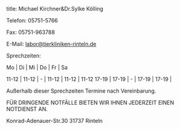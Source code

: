 title: Michael Kirchner&Dr.Sylke Kölling

Telefon: 05751-5766

Fax: 05751-963788

E-Mail: labor@tierkliniken-rinteln.de

Sprechzeiten:

Mo			|	Di			|	Mi	    		|	Do			|	Fr			|	Sa

11-12		|	11-12		|	-				|	11-12		|	11-12		|	11-12
17-19		|	17-19		|	-				|	17-19		|	17-19		|	

Außerhalb dieser Sprechzeiten Termine nach Vereinbarung.

FÜR DRINGENDE NOTFÄLLE BIETEN WIR IHNEN JEDERZEIT EINEN NOTDIENST AN.


Konrad-Adenauer-Str.30
31737 Rinteln
